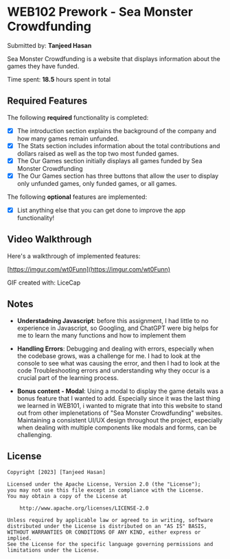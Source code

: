 # WEB102 Prework - Sea Monster Crowdfunding

Submitted by: **Tanjeed Hasan**

Sea Monster Crowdfunding is a website that displays information about the games they have funded.

Time spent: **18.5** hours spent in total

## Required Features

The following **required** functionality is completed:

* [x] The introduction section explains the background of the company and how many games remain unfunded.
* [x] The Stats section includes information about the total contributions and dollars raised as well as the top two most funded games.
* [x] The Our Games section initially displays all games funded by Sea Monster Crowdfunding
* [x] The Our Games section has three buttons that allow the user to display only unfunded games, only funded games, or all games.

The following **optional** features are implemented:

* [x] List anything else that you can get done to improve the app functionality!

## Video Walkthrough

Here's a walkthrough of implemented features:

[https://imgur.com/wt0Funn](https://imgur.com/wt0Funn)

<!-- Replace this with whatever GIF tool you used! -->
GIF created with: LiceCap
<!-- Recommended tools:
[Kap](https://getkap.co/) for macOS
[ScreenToGif](https://www.screentogif.com/) for Windows
[peek](https://github.com/phw/peek) for Linux. -->

## Notes

- **Understadning Javascript**: before this assignment, I had little to no experience in Javascript, so Googling, and ChatGPT were big helps for me to learn the many functions and how to implement them 

- **Handling Errors**:  Debugging and dealing with errors, especially when the codebase grows, was a challenge for me. I had to look at the console to see what was causing the error, and then I had to look at the code Troubleshooting errors and understanding why they occur is a crucial part of the learning process. 

- **Bonus content - Modal**: Using a modal to display the game details was a bonus feature that I wanted to add. Especially since it was the last thing we learned in WEB101, i wanted to migrate that into this website to stand out from other implenetations of "Sea Monster Crowdfunding" websites. Maintaining a consistent UI/UX design throughout the project, especially when dealing with multiple components like modals and forms, can be challenging.

## License

    Copyright [2023] [Tanjeed Hasan]

    Licensed under the Apache License, Version 2.0 (the "License");
    you may not use this file except in compliance with the License.
    You may obtain a copy of the License at

        http://www.apache.org/licenses/LICENSE-2.0

    Unless required by applicable law or agreed to in writing, software
    distributed under the License is distributed on an "AS IS" BASIS,
    WITHOUT WARRANTIES OR CONDITIONS OF ANY KIND, either express or implied.
    See the License for the specific language governing permissions and
    limitations under the License.
